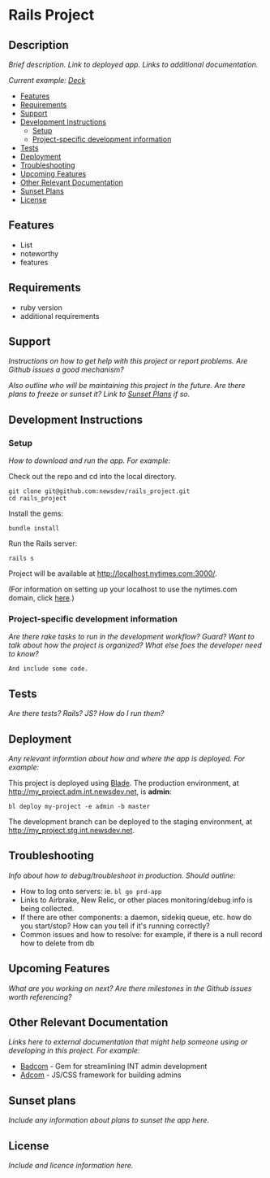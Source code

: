 # Rails Project

## Description

*Brief description.  Link to deployed app.  Links to additional documentation.*

*Current example: [Deck](https://github.com/newsdev/deck)*

* [Features](#features)
* [Requirements](#requirements)
* [Support](#support)
* [Development Instructions](#development-instructions)
    * [Setup](#setup)
    * [Project-specific development information](#project-specific-development-information)
* [Tests](#tests)
* [Deployment](#deployment)
* [Troubleshooting](#troubleshooting)
* [Upcoming Features](#upcoming-features)
* [Other Relevant Documentation](#other-relevant-documentation)
* [Sunset Plans](#sunset-plans)
* [License](#license)

## Features

* List
* noteworthy
* features

## Requirements

* ruby version
* additional requirements

## Support

*Instructions on how to get help with this project or report problems.  Are Github issues a good mechanism?*

*Also outline who will be maintaining this project in the future.  Are there plans to freeze or sunset it?  Link to [Sunset Plans](#sunset-plans) if so.*

## Development Instructions

### Setup

*How to download and run the app.  For example:* 

Check out the repo and cd into the local directory.

    git clone git@github.com:newsdev/rails_project.git
    cd rails_project

Install the gems:

    bundle install

Run the Rails server:

    rails s

Project will be available at http://localhost.nytimes.com:3000/.

(For information on setting up your localhost to use the nytimes.com domain, click [here](snippets/hosts.md).)

### Project-specific development information

*Are there rake tasks to run in the development workflow?  Guard?  Want to talk about how the project is organized?  What else foes the developer need to know?*

    And include some code.

## Tests

*Are there tests?  Rails?  JS?  How do I run them?*

## Deployment

*Any relevant informtion about how and where the app is deployed.  For example:*

This project is deployed using [Blade](https://github.com/newsdev/blade-chef/).  The production environment, at http://my_project.adm.int.newsdev.net, is **admin**:

    bl deploy my-project -e admin -b master

The development branch can be deployed to the staging environment, at http://my_project.stg.int.newsdev.net.

## Troubleshooting

*Info about how to debug/troubleshoot in production.  Should outline:*

 * How to log onto servers: ie. `bl go prd-app`
 * Links to Airbrake, New Relic, or other places monitoring/debug info is being collected.
 * If there are other components: a daemon, sidekiq queue, etc. how do you start/stop?  How can you tell if it's running correctly?
 * Common issues and how to resolve: for example, if there is a null record how to delete from db

## Upcoming Features

*What are you working on next?  Are there milestones in the Github issues worth referencing?*

## Other Relevant Documentation

*Links here to external documentation that might help someone using or developing in this project.  For example:*

* [Badcom](https://www.github.com/newsdev/badcom) - Gem for streamlining INT admin development
* [Adcom](https://www.github.com/newsdev/adcom) - JS/CSS framework for building admins

## Sunset plans

*Include any information about plans to sunset the app here.*

## License

*Include and licence information here.*